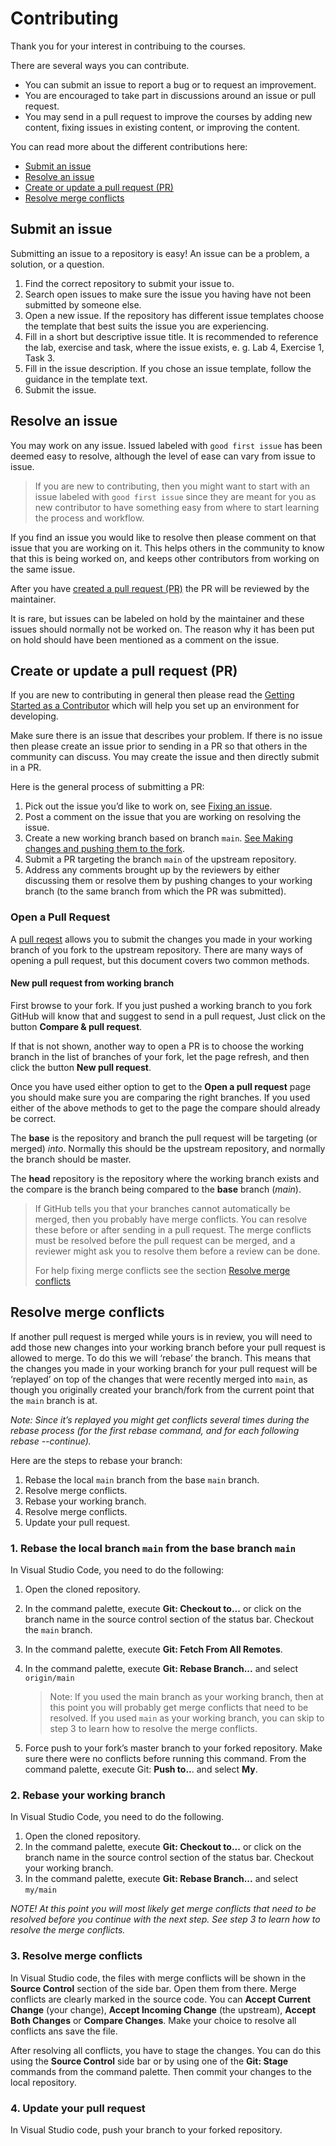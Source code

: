 # Contributing

Thank you for your interest in contribuing to the courses.

There are several ways you can contribute.

* You can submit an issue to report a bug or to request an improvement.
* You are encouraged to take part in discussions around an issue or pull request.
* You may send in a pull request to improve the courses by adding new content, fixing issues in existing content, or improving the content.

You can read more about the different contributions here:

* [Submit an issue](#submit-an-issue)
* [Resolve an issue](#resolve-an-issue)
* [Create or update a pull request (PR)](#create-or-update-a-pull-request-pr)
* [Resolve merge conflicts](#resolve-merge-conflicts)

## Submit an issue

Submitting an issue to a repository is easy! An issue can be a problem, a solution, or a question.

1. Find the correct repository to submit your issue to.
1. Search open issues to make sure the issue you having have not been submitted by someone else.
1. Open a new issue. If the repository has different issue templates choose the template that best suits the issue you are experiencing.
1. Fill in a short but descriptive issue title. It is recommended to reference the lab, exercise and task, where the issue exists, e. g. Lab 4, Exercise 1, Task 3.
1. Fill in the issue description. If you chose an issue template, follow the guidance in the template text.
1. Submit the issue.

## Resolve an issue

You may work on any issue. Issued labeled with ````good first issue```` has been deemed easy to resolve, although the level of ease can vary from issue to issue.

> If you are new to contributing, then you might want to start with an issue labeled with ````good first issue```` since they are meant for you as new contributor to have something easy from where to start learning the process and workflow.

If you find an issue you would like to resolve then please comment on that issue that you are working on it. This helps others in the community to know that this is being worked on, and keeps other contributors from working on the same issue.

After you have [created a pull request (PR)](#create-or-update-a-pull-request-pr) the PR will be reviewed by the maintainer.

It is rare, but issues can be labeled on hold by the maintainer and these issues should normally not be worked on. The reason why it has been put on hold should have been mentioned as a comment on the issue.

## Create or update a pull request (PR)

If you are new to contributing in general then please read the [Getting Started as a Contributor][1] which will help you set up an environment for developing.

Make sure there is an issue that describes your problem. If there is no issue then please create an issue prior to sending in a PR so that others in the community can discuss. You may create the issue and then directly submit in a PR.

Here is the general process of submitting a PR:

1. Pick out the issue you’d like to work on, see [Fixing an issue](#resolve-an-issue).
1. Post a comment on the issue that you are working on resolving the issue.
1. Create a new working branch based on branch ````main````. [See Making changes and pushing them to the fork][3].
1. Submit a PR targeting the branch ````main```` of the upstream repository.
1. Address any comments brought up by the reviewers by either discussing them or resolve them by pushing changes to your working branch (to the same branch from which the PR was submitted).

### Open a Pull Request

A [pull reqest][2] allows you to submit the changes you made in your working branch of you fork to the upstream repository. There are many ways of opening a pull request, but this document covers two common methods.

#### New pull request from working branch

First browse to your fork. If you just pushed a working branch to you fork GitHub will know that and suggest to send in a pull request, Just click on the button **Compare & pull request**.

If that is not shown, another way to open a PR is to choose the working branch in the list of branches of your fork, let the page refresh, and then click the button **New pull request**.

Once you have used either option to get to the **Open a pull request** page you should make sure you are comparing the right branches. If you used either of the above methods to get to the page the compare should already be correct.

The **base** is the repository and branch the pull request will be targeting (or merged) *into*. Normally this should be the upstream repository, and normally the branch should be master.

The **head** repository is the repository where the working branch exists and the compare is the branch being compared to the **base** branch (*main*).

> If GitHub tells you that your branches cannot automatically be merged, then you probably have merge conflicts. You can resolve these before or after sending in a pull request. The merge conflicts must be resolved before the pull request can be merged, and a reviewer might ask you to resolve them before a review can be done.
>
> For help fixing merge conflicts see the section [Resolve merge conflicts](#resolve-merge-conflicts)

## Resolve merge conflicts

If another pull request is merged while yours is in review, you will need to add those new changes into your working branch before your pull request is allowed to merge. To do this we will ‘rebase’ the branch. This means that the changes you made in your working branch for your pull request will be ‘replayed’ on top of the changes that were recently merged into ````main````, as though you originally created your branch/fork from the current point that the ````main```` branch is at.

*Note: Since it’s replayed you might get conflicts several times during the rebase process (for the first rebase command, and for each following rebase --continue).*

Here are the steps to rebase your branch:

1. Rebase the local ````main```` branch from the base ````main```` branch.
1. Resolve merge conflicts.
1. Rebase your working branch.
1. Resolve merge conflicts.
1. Update your pull request.

### 1. Rebase the local branch ````main```` from the base branch ````main````

In Visual Studio Code, you need to do the following:

1. Open the cloned repository.
1. In the command palette, execute **Git: Checkout to...** or click on the branch name in the source control section of the status bar. Checkout the ````main```` branch.
1. In the command palette, execute **Git: Fetch From All Remotes**.
1. In the command palette, execute **Git: Rebase Branch...** and select ````origin/main````
    > Note: If you used the main branch as your working branch, then at this point you will probably get merge conflicts that need to be resolved. If you used ````main```` as your working branch, you can skip to step 3 to learn how to resolve the merge conflicts.

1. Force push to your fork’s master branch to your forked repository. Make sure there were no conflicts before running this command. From the command palette, execute Git: **Push to..**. and select **My**.

### 2. Rebase your working branch

In Visual Studio Code, you need to do the following.

1. Open the cloned repository.
1. In the command palette, execute **Git: Checkout to...** or click on the branch name in the source control section of the status bar. Checkout your working branch.
1. In the command palette, execute **Git: Rebase Branch...** and select ````my/main````

*NOTE! At this point you will most likely get merge conflicts that need to be resolved before you continue with the next step. See step 3 to learn how to resolve the merge conflicts.*

### 3. Resolve merge conflicts

In Visual Studio code, the files with merge conflicts will be shown in the **Source Control** section of the side bar. Open them from there. Merge conflicts are clearly marked in the source code. You can **Accept Current Change** (your change), **Accept Incoming Change** (the upstream), **Accept Both Changes** or **Compare Changes**. Make your choice to resolve all conflicts ans save the file.

After resolving all conflicts, you have to stage the changes. You can do this using the **Source Control** side bar or by using one of the **Git: Stage** commands from the command palette. Then commit your changes to the local repository.

### 4. Update your pull request

In Visual Studio code, push your branch to your forked repository.

[1]: http://
[2]: https://help.github.com/articles/using-pull-requests/
[3]: GettingStarted.md/#make-changes-to-an-existing-pull-request-of-yours
